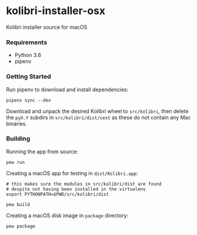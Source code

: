 # kolibri-installer-osx
Kolibri installer source for macOS

### Requirements

- Python 3.6
- pipenv

### Getting Started

Run pipenv to download and install dependencies:
 
`pipenv sync --dev`

Download and unpack the desired Kolibri wheel to `src/kolibri`,
then delete the `pyX.Y` subdirs in `src/kolibri/dist/cext` as
these do not contain any Mac binaries.

### Building

Running the app from source:

`pew run`

Creating a macOS app for testing in `dist/Kolibri.app`:

```
# this makes sure the modules in src/kolibri/dist are found
# despite not having been installed in the virtualenv
export PYTHONPATH=$PWD/src/kolibri/dist

pew build
```

Creating a macOS disk image in `package` directory:

`pew package`
